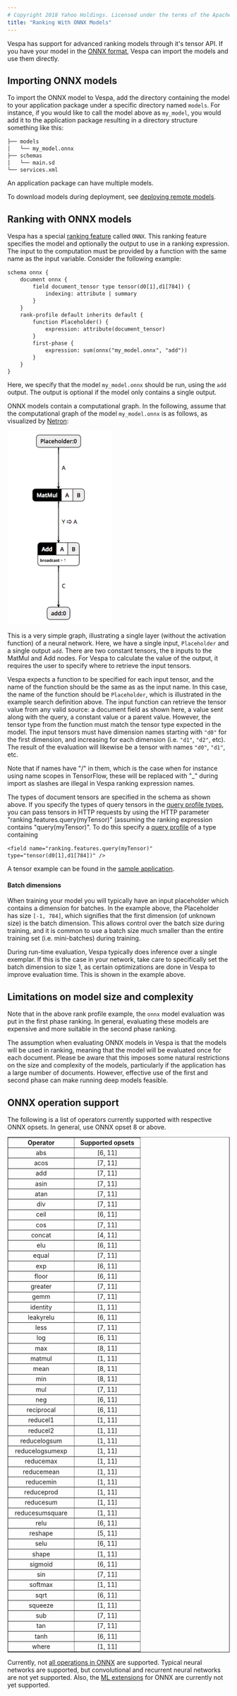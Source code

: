 ```yaml
---
# Copyright 2018 Yahoo Holdings. Licensed under the terms of the Apache 2.0 license. See LICENSE in the project root.
title: "Ranking With ONNX Models"
---
```


Vespa has support for advanced ranking models through it's tensor API. If you
have your model in the [ONNX format](https://onnx.ai/), Vespa can import the
models and use them directly.

## Importing ONNX models

To import the ONNX model to Vespa, add the directory containing the
model to your application package under a specific directory named `models`.
For instance, if you would like to call the model above as `my_model`, you
would add it to the application package resulting in a directory structure
something like this:

```
├── models
│   └── my_model.onnx
├── schemas
│   └── main.sd
└── services.xml
```

An application package can have multiple models.

To download models during deployment,
see [deploying remote models](cloudconfig/application-packages.html#deploying-remote-models).

## Ranking with ONNX models

Vespa has a special [ranking
feature](http://docs.vespa.ai/documentation/reference/rank-features.html)
called `ONNX`. This ranking feature specifies the model and optionally the
output to use in a ranking expression. The input to the computation must be
provided by a function with the same name as the input variable. Consider the
following example:

```
schema onnx {
    document onnx {
        field document_tensor type tensor(d0[1],d1[784]) {
            indexing: attribute | summary
        }
    }
    rank-profile default inherits default {
        function Placeholder() {
            expression: attribute(document_tensor)
        }
        first-phase {
            expression: sum(onnx("my_model.onnx", "add"))
        }
    }
}
```

Here, we specify that the model `my_model.onnx` should be run, using the
`add` output. The output is optional if the model only contains a single
output.

ONNX models contain a computational graph. In the following, assume that
the computational graph of the model `my_model.onnx` is as follows, as
visualized by [Netron](https://github.com/lutzroeder/Netron):

![ONNX model](img/onnx_model.png)

This is a very simple graph, illustrating a single layer (without the
activation function) of a neural network. Here, we have a single input,
`Placeholder` and a single output `add`. There are two constant tensors,
the `B` inputs to the MatMul and Add nodes. For Vespa to calculate the
value of the output, it requires the user to specify where to retrieve
the input tensors.

Vespa expects a function to be specified for each input tensor, and the name of
the function should be the same as as the input name. In this case, the name of
the function should be `Placeholder`, which is illustrated in the example search
definition above. The input function can retrieve the tensor value from any valid
source: a document field as shown here, a value sent along with the query, a
constant value or a parent value. However, the tensor type from the function must
match the tensor type expected in the model.  The input tensors must have
dimension names starting with `"d0"` for the first dimension, and increasing
for each dimension (i.e. `"d1"`, `"d2"`, etc). The result of the evaluation
will likewise be a tensor with names `"d0"`, `"d1"`, etc.

Note that if names have "/" in them, which is the case when for instance using
name scopes in TensorFlow, these will be replaced with "\_" during import as
slashes are illegal in Vespa ranking expression names.

The types of document tensors are specified in the schema as shown above.
If you specify the types of query tensors in the
[query profile types](query-profiles.html#query-profile-types),
you can pass tensors in HTTP requests by using the HTTP parameter
"ranking.features.query(myTensor)" (assuming the ranking expression contains
"query(myTensor)". To do this specify a
[query profile](query-profiles.html) of a type containing

    <field name="ranking.features.query(myTensor)" type="tensor(d0[1],d1[784])" />

A tensor example can be found in the
[sample application](https://github.com/vespa-engine/sample-apps/tree/master/vespa-cloud/album-recommendation).

#### Batch dimensions

When training your model you will typically have an input placeholder which
contains a dimension for batches. In the example above, the Placeholder
has size `[-1, 784]`, which signifies that the first dimension (of unknown
size) is the batch dimension. This allows control over the batch size during
training, and it is common to use a batch size much smaller than the entire
training set (i.e. mini-batches) during training.

During run-time evaluation, Vespa typically does inference over a single
exemplar. If this is the case in your network, take care to specifically
set the batch dimension to size 1, as certain optimizations are done
in Vespa to improve evaluation time. This is shown in the example above.


## Limitations on model size and complexity

Note that in the above rank profile example, the `onnx` model evaluation
was put in the first phase ranking. In general, evaluating these models are
expensive and more suitable in the second phase ranking.

The assumption when evaluating ONNX models in Vespa is that the models will be
used in ranking, meaning that the model will be evaluated once for each
document. Please be aware that this imposes some natural restrictions on the
size and complexity of the models, particularly if the application has a large
number of documents. However, effective use of the first and second phase can
make running deep models feasible.

## ONNX operation support

The following is a list of operators currently supported with respective ONNX
opsets. In general, use ONNX opset 8 or above.

<table border="1" class="dataframe" style="text-align:center">
  <col width="150">
  <col width="150">
  <tbody>
    <tr>
      <td><b>Operator</b></td>
      <td><b>Supported opsets</b></td>
    </tr>
    <tr><td>abs </td>               <td>[6, 11]</td></tr>
    <tr><td>acos</td>               <td>[7, 11]</td></tr>
    <tr><td>add</td>                <td>[7, 11]</td></tr>
    <tr><td>asin</td>               <td>[7, 11]</td></tr>
    <tr><td>atan</td>               <td>[7, 11]</td></tr>
    <tr><td>div</td>                <td>[7, 11]</td></tr>
    <tr><td>ceil</td>               <td>[6, 11]</td></tr>
    <tr><td>cos</td>                <td>[7, 11]</td></tr>
    <tr><td>concat</td>             <td>[4, 11]</td></tr>
    <tr><td>elu</td>                <td>[6, 11]</td></tr>
    <tr><td>equal</td>              <td>[7, 11]</td></tr>
    <tr><td>exp</td>                <td>[6, 11]</td></tr>
    <tr><td>floor</td>              <td>[6, 11]</td></tr>
    <tr><td>greater</td>            <td>[7, 11]</td></tr>
    <tr><td>gemm</td>               <td>[7, 11]</td></tr>
    <tr><td>identity</td>           <td>[1, 11]</td></tr>
    <tr><td>leakyrelu</td>          <td>[6, 11]</td></tr>
    <tr><td>less</td>               <td>[7, 11]</td></tr>
    <tr><td>log</td>                <td>[6, 11]</td></tr>
    <tr><td>max</td>                <td>[8, 11]</td></tr>
    <tr><td>matmul</td>             <td>[1, 11]</td></tr>
    <tr><td>mean</td>               <td>[8, 11]</td></tr>
    <tr><td>min</td>                <td>[8, 11]</td></tr>
    <tr><td>mul</td>                <td>[7, 11]</td></tr>
    <tr><td>neg</td>                <td>[6, 11]</td></tr>
    <tr><td>reciprocal</td>         <td>[6, 11]</td></tr>
    <tr><td>reducel1</td>           <td>[1, 11]</td></tr>
    <tr><td>reducel2</td>           <td>[1, 11]</td></tr>
    <tr><td>reducelogsum</td>       <td>[1, 11]</td></tr>
    <tr><td>reducelogsumexp</td>    <td>[1, 11]</td></tr>
    <tr><td>reducemax</td>          <td>[1, 11]</td></tr>
    <tr><td>reducemean</td>         <td>[1, 11]</td></tr>
    <tr><td>reducemin</td>          <td>[1, 11]</td></tr>
    <tr><td>reduceprod</td>         <td>[1, 11]</td></tr>
    <tr><td>reducesum</td>          <td>[1, 11]</td></tr>
    <tr><td>reducesumsquare</td>    <td>[1, 11]</td></tr>
    <tr><td>relu</td>               <td>[6, 11]</td></tr>
    <tr><td>reshape</td>            <td>[5, 11]</td></tr>
    <tr><td>selu</td>               <td>[6, 11]</td></tr>
    <tr><td>shape</td>              <td>[1, 11]</td></tr>
    <tr><td>sigmoid</td>            <td>[6, 11]</td></tr>
    <tr><td>sin</td>                <td>[7, 11]</td></tr>
    <tr><td>softmax</td>            <td>[1, 11]</td></tr>
    <tr><td>sqrt</td>               <td>[6, 11]</td></tr>
    <tr><td>squeeze</td>            <td>[1, 11]</td></tr>
    <tr><td>sub</td>                <td>[7, 11]</td></tr>
    <tr><td>tan</td>                <td>[7, 11]</td></tr>
    <tr><td>tanh</td>               <td>[6, 11]</td></tr>
    <tr><td>where</td>              <td>[1, 11]</td></tr>
  </tbody>
</table>

Currently, not [all operations in
ONNX](https://github.com/onnx/onnx/blob/master/docs/Operators.md) are
supported. Typical neural networks are supported, but convolutional and
recurrent neural networks are not yet supported. Also, the [ML
extensions](https://github.com/onnx/onnx/blob/master/docs/Operators-ml.md) for
ONNX are currently not yet supported.

